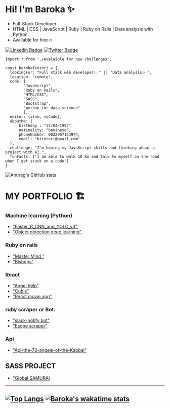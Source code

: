
# Hi! I'm Baroka ✨ 
- Full-Stack Developer 
-  HTML | CSS | JavaScript | Ruby | Ruby on Rails | Data analysis with Python. 
- Available for hire 🔥 

[![Linkedin Badge](https://img.shields.io/badge/-baroka-blue?style=flat-square&logo=Linkedin&logoColor=white&link=https://www.linkedin.com/in/baroka/)](https://www.linkedin.com/in/baroka/)
[![Twitter Badge](https://img.shields.io/badge/-@IrotoriB-1ca0f1?style=flat-square&labelColor=1ca0f1&logo=twitter&logoColor=white&link=https://twitter.com/IrotoriB)](https://twitter.com/IrotoriB)

```
import * from './Avalaible for new challenges';

const barokaIrotori = {
  lookingFor: "Full stack web developer✨ " || "Data analysis✨ ",
  location: "remote",
  code: [
        "JavaScript", 
        "Ruby on Rails", 
        "HTML/CSS", 
        "SASS", 
        "Bootstrap", 
        "python for data science"
        ],
  editor: {atom, vsCode},
  aboutMe: { 
      birthday : "15/04/1992",
      natinality: "beninese",
      phoneNumber: 0022967153974,
      email: "birotori@gmail.com"
  },
  challenge: "I'm honing my JavaScript skills and thinking about a project with AI.",
  funFacts: ['I am able to walk 10 km and talk to myself on the road when I get stuck on a code']
}

```

![Anurag's GitHub stats](https://github-readme-stats.vercel.app/api?username=Baroka-wp&show_icons=true&theme=radical)


# MY PORTFOLIO 🏗️

### Machine learning (Python)
- ["Faster_R_CNN_and_YOLO_v3"](https://github.com/Baroka-wp/dive_ML/blob/master/Faster_R_CNN_and_YOLO_v3.ipynb), 
- ["Object detection deep learning"](https://colab.research.google.com/drive/1W5SDwsc-kbiMv3KclhaNJBdPOMpjlOSQ?hl=fr#scrollTo=vV1Nr_wRvdsK),

### Ruby on rails 
- ["Master Mind "](https://mastermind21.herokuapp.com/)
- ["Bishops"]([#](https://github.com/Baroka-wp/bishops))

### React
- ["Angel help"](baroka-wp.github.io/angels-help/)
- ["Cubis"](https://github.com/Baroka-wp/cubis)
- ["React movie app"](https://github.com/Baroka-wp/react-movie-app)

### ruby scraper or Bot:
- ["slack-notify bot"](https://github.com/Baroka-wp/slack-notify)
- ["Esope scraper"](https://github.com/Baroka-wp/sinatra)

### Api
- ["Api-the-72-angels-of-the-Kabbal"](https://github.com/Baroka-wp/Api-the-72-angels-of-the-Kabbal)

## SASS PROJECT
- ["Global SAMURAI](https://github.com/Baroka-wp/GlobalSamurai)

-------
[![Top Langs](https://github-readme-stats.vercel.app/api/top-langs/?username=Baroka-wp)](https://github.com/Baroka-wp/github-readme-stats)
[![Baroka's wakatime stats](https://github-readme-stats.vercel.app/api/wakatime?username=Baroka)](https://github.com/Baroka-wp/github-readme-stats)
------
